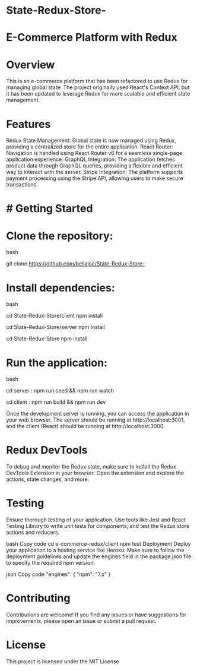 # State-Redux-Store-
# E-Commerce Platform with Redux

# Overview
This is an e-commerce platform that has been refactored to use Redux for managing global state. The project originally used React's Context API, but it has been updated to leverage Redux for more scalable and efficient state management.

# Features
Redux State Management: Global state is now managed using Redux, providing a centralized store for the entire application.
React Router: Navigation is handled using React Router v6 for a seamless single-page application experience.
GraphQL Integration: The application fetches product data through GraphQL queries, providing a flexible and efficient way to interact with the server.
Stripe Integration: The platform supports payment processing using the Stripe API, allowing users to make secure transactions.

# # Getting Started

# Clone the repository:

bash

git clone https://github.com/bellaloc/State-Redux-Store-

# Install dependencies:

bash

cd State-Redux-Store/client
npm install

cd State-Redux-Store/server
npm install

cd State-Redux-Store
npm install

# Run the application:

bash

cd server : npm run seed
&& npm run watch 

cd client : npm run build
&& npm run dev

Once the development server is running, you can access the application in your web browser. The server should be running at http://localhost:3001, and the client (React) should be running at http://localhost:3000.


# Redux DevTools
To debug and monitor the Redux state, make sure to install the Redux DevTools Extension in your browser. Open the extension and explore the actions, state changes, and more.

# Testing
Ensure thorough testing of your application. Use tools like Jest and React Testing Library to write unit tests for components, and test the Redux store actions and reducers.

bash
Copy code
cd e-commerce-redux/client
npm test
Deployment
Deploy your application to a hosting service like Heroku. Make sure to follow the deployment guidelines and update the engines field in the package.json file to specify the required npm version.

json
Copy code
"engines": {
  "npm": "7.x"
}
# Contributing
Contributions are welcome! If you find any issues or have suggestions for improvements, please open an issue or submit a pull request.

# License
This project is licensed under the MIT License 

